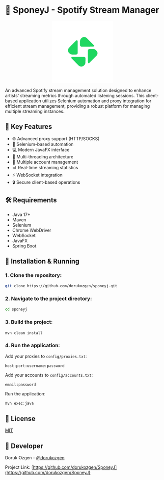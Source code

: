 # 🎵 SponeyJ - Spotify Stream Manager

<p align="center">
  <img src="src/main/resources/static/images/logo.png" alt="SponeyJ Logo" width="200"/>
</p>

An advanced Spotify stream management solution designed to enhance artists' streaming metrics through automated listening sessions. This client-based application utilizes Selenium automation and proxy integration for efficient stream management, providing a robust platform for managing multiple streaming instances.

## 🚀 Key Features

- 🌐 Advanced proxy support (HTTP/SOCKS)
- 🤖 Selenium-based automation
- 💻 Modern JavaFX interface
- 🔄 Multi-threading architecture
- 👥 Multiple account management
- 📊 Real-time streaming statistics
- ⚡ WebSocket integration
- 🔒 Secure client-based operations

## 🛠️ Requirements

- Java 17+
- Maven
- Selenium
- Chrome WebDriver
- WebSocket
- JavaFX
- Spring Boot

## 🔧 Installation & Running

### 1. Clone the repository:

```bash
git clone https://github.com/dorukozgen/sponeyj.git
```

### 2. Navigate to the project directory:

```bash
cd sponeyj
```

### 3. Build the project:

```bash
mvn clean install
```

### 4. Run the application:

Add your proxies to `config/proxies.txt`:

```
host:port:username:password
```

Add your accounts to `config/accounts.txt`:

```
email:password
```

Run the application:
```bash
mvn exec:java
```


## 📜 License

[MIT](LICENSE)

## 👤 Developer

Doruk Ozgen - [@dorukozgen](https://github.com/dorukozgen)

Project Link: [https://github.com/dorukozgen/SponeyJ](https://github.com/dorukozgen/SponeyJ)





